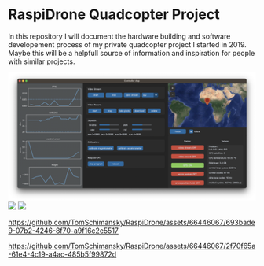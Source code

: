 # RaspiDrone Quadcopter Project

In this repository I will document the hardware building and software developement process
of my private quadcopter project I started in 2019. Maybe this will be a helpfull source
of information and inspiration for people with similar projects.

![](documentation_images/controller_screenshot_0.png)
![](documentation_images/IMG_0859.JPG)
![](documentation_images/IMG_0856.JPG)

https://github.com/TomSchimansky/RaspiDrone/assets/66446067/693bade9-07b2-4246-8f70-a9f16c2e5517

https://github.com/TomSchimansky/RaspiDrone/assets/66446067/2f70f65a-61e4-4c19-a4ac-485b5f99872d

